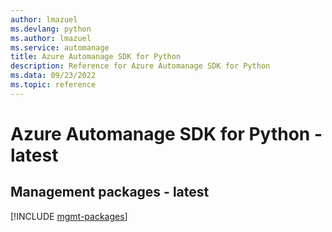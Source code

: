 ```yaml
---
author: lmazuel
ms.devlang: python
ms.author: lmazuel
ms.service: automanage
title: Azure Automanage SDK for Python
description: Reference for Azure Automanage SDK for Python
ms.data: 09/23/2022
ms.topic: reference
---
```

# Azure Automanage SDK for Python - latest

## Management packages - latest
[!INCLUDE [mgmt-packages](automanage-mgmt-index.md)]